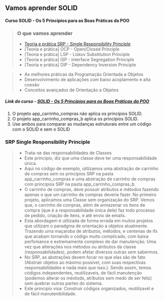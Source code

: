 ## Vamos aprender SOLID

#### Curso SOLID - Os 5 Princípios para as Boas Práticas da POO

> ### O que vamos aprender
> - [Teoria e prática SRP - Single Responsibility Principle](#srp)
> - [Teoria e prática] OCP - Open/Closed Principle
> - [Teoria e prática] LSP - Liskov Substitution Principle
> - [Teoria e prática] ISP - Interface Segregation Principle
> - [Teoria e prática] DIP - Dependency Inversion Principle

> - As melhores práticas da Programação Orientada a Objetos
> - Desenvolvimento de aplicações com baixo acoplamento e alta coesão
> - Conceitos avançados de Orientação a Objetos

##### Link do curso - [SOLID - Os 5 Princípios para as Boas Práticas da POO](https://www.udemy.com/course/solid-os-5-principios-para-as-boas-praticas-da-poo/)


1. O projeto app_carrinho_compras não aplica os principios SOLID.
2. O projeto app_carrinho_compras_b aplica os principios SOLID. 
3. Use ambos para comparar as mudanças estruturais entre um código com o SOLID e sem o SOLID

### SRP Single Responsibility Principle <a name="srp"></a>
> - Trata-se das responsabilidades de Classes
> - Este principio, diz que uma classe deve ter uma responsabilidade única. 
> - Aqui no código de exemplo, utilizamos uma abstração de carrinho de compras sem os principios SRP na pasta app_carrinho_compras e uma abstração de carrinho de compras com principios SRP na pasta app_carrinho_compras_b. 
> - O carrinho de compras, deve possuir atributos e métodos fazendo apenas o que um carrinho de compras deveria fazer. No primeiro projeto, aplicamos uma Classe sem organização do SRP. Vemos que, o carrinho de compras, além de armazenar os itens de compra (que é a responsabilidade única dele) faz todo processo de pedido, criação de itens, e até envio de emails.
> - Esta abordagem é utilizada de forma errada em muitos projetos que utilizam o paradgma de orientação a objetos atualmente. Trazendo uma maçaroba de atributos, métodos, e centenas de ifs que acabam tornando o código muito complicado, com baixa perfomance e extremamente complexo de dar manutenção. Uma vez que alterações nos métodos ou atributos da classe (responsabilidades), podem afetar diversos outras sem sabermos. 
> - No SRP, as abstrações devem focar no que elas são de fato (Abstrair objetos ao máximo possível, com suas respectivas responsabilidades e nada mais que isso.). Sendo assim, temos códigos independentes, reutilizaveis,  de fácil manutenção (podemos alterar os méotods, atributos sem medo de ser feliz) sem quebrar outras partes do sistema. 
> -  Este principio visa: Construir códigos organizados, reutilizavél e de fácil manutenibilidade. 

